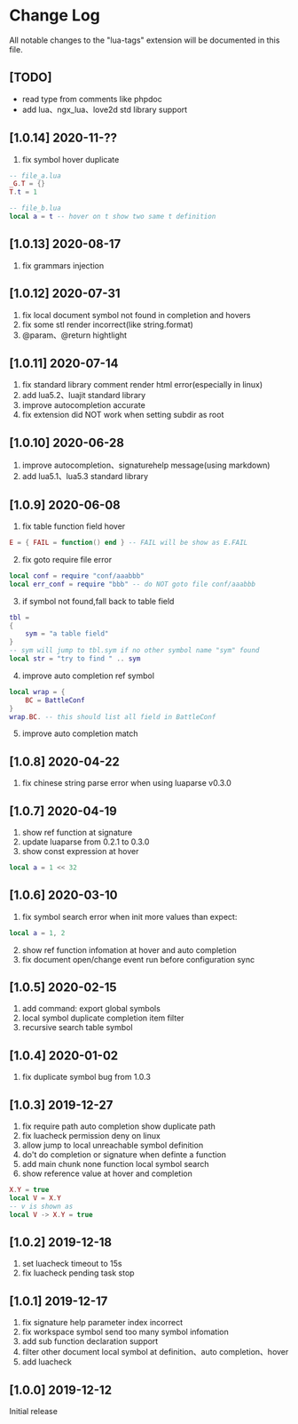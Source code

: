 # Change Log

All notable changes to the "lua-tags" extension will be documented in this file.

## [TODO]
* read type from comments like phpdoc
* add lua、ngx_lua、love2d std library support

## [1.0.14] 2020-11-??
1. fix symbol hover duplicate
```lua
-- file_a.lua
_G.T = {}
T.t = 1

-- file_b.lua
local a = t -- hover on t show two same t definition
```

## [1.0.13] 2020-08-17
1. fix grammars injection

## [1.0.12] 2020-07-31
1. fix local document symbol not found in completion and hovers
2. fix some stl render incorrect(like string.format)
3. @param、@return hightlight

## [1.0.11] 2020-07-14
1. fix standard library comment render html error(especially in linux)
2. add lua5.2、luajit standard library
3. improve autocompletion accurate
4. fix extension did NOT work when setting subdir as root

## [1.0.10] 2020-06-28
1. improve autocompletion、signaturehelp message(using markdown)
2. add lua5.1、lua5.3 standard library

## [1.0.9] 2020-06-08
1. fix table function field hover
```lua
E = { FAIL = function() end } -- FAIL will be show as E.FAIL
```
2. fix goto require file error
```lua
local conf = require "conf/aaabbb"
local err_conf = require "bbb" -- do NOT goto file conf/aaabbb
```
3. if symbol not found,fall back to table field
```lua
tbl = 
{
    sym = "a table field"
}
-- sym will jump to tbl.sym if no other symbol name "sym" found
local str = "try to find " .. sym
```
4. improve auto completion ref symbol
```lua
local wrap = {
    BC = BattleConf
}
wrap.BC. -- this should list all field in BattleConf
```
5. improve auto completion match

## [1.0.8] 2020-04-22
1. fix chinese string parse error when using luaparse v0.3.0

## [1.0.7] 2020-04-19
1. show ref function at signature
2. update luaparse from 0.2.1 to 0.3.0
3. show const expression at hover
```lua
local a = 1 << 32
```

## [1.0.6] 2020-03-10
1. fix symbol search error when init more values than expect:
```lua
local a = 1, 2
```
2. show ref function infomation at hover and auto completion
3. fix document open/change event run before configuration sync

## [1.0.5] 2020-02-15
1. add command: export global symbols
2. local symbol duplicate completion item filter
3. recursive search table symbol

## [1.0.4] 2020-01-02
1. fix duplicate symbol bug from 1.0.3

## [1.0.3] 2019-12-27
1. fix require path auto completion show duplicate path
2. fix luacheck permission deny on linux
3. allow jump to local unreachable symbol definition
4. do't do completion or signature when definte a function
5. add main chunk none function local symbol search
6. show reference value at hover and completion
```lua
X.Y = true
local V = X.Y
-- v is shown as
local V -> X.Y = true
```

## [1.0.2] 2019-12-18
1. set luacheck timeout to 15s
2. fix luacheck pending task stop

## [1.0.1] 2019-12-17
1. fix signature help parameter index incorrect
2. fix workspace symbol send too many symbol infomation
3. add sub function declaration support
4. filter other document local symbol at definition、auto completion、hover
5. add luacheck

## [1.0.0] 2019-12-12

Initial release
